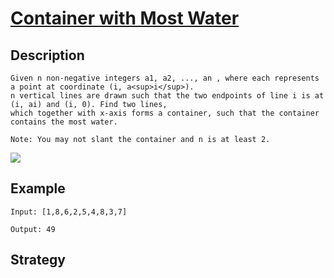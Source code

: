 # [Container with Most Water](https://leetcode.com/problems/container-with-most-water/)
## Description
```
Given n non-negative integers a1, a2, ..., an , where each represents a point at coordinate (i, a<sup>i</sup>). 
n vertical lines are drawn such that the two endpoints of line i is at (i, ai) and (i, 0). Find two lines, 
which together with x-axis forms a container, such that the container contains the most water.

Note: You may not slant the container and n is at least 2.
```
![](https://s3-lc-upload.s3.amazonaws.com/uploads/2018/07/17/question_11.jpg)

## Example
```
Input: [1,8,6,2,5,4,8,3,7]

Output: 49
```

## Strategy
